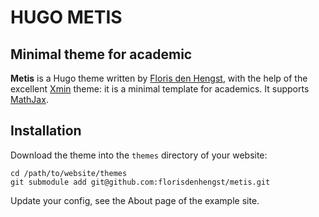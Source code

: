# HUGO METIS

## Minimal theme for academic

**Metis** is a Hugo theme written by [Floris den Hengst](https://florisdenhengst.github.io), with
the help of the excellent [Xmin](https://xmin.yihui.name/) theme: it is
a minimal template for academics. It supports [MathJax](https://www.mathjax.org/).

## Installation
Download the theme into the `themes` directory of your website:
```
cd /path/to/website/themes
git submodule add git@github.com:florisdenhengst/metis.git
```

Update your config, see the About page of the example site.

